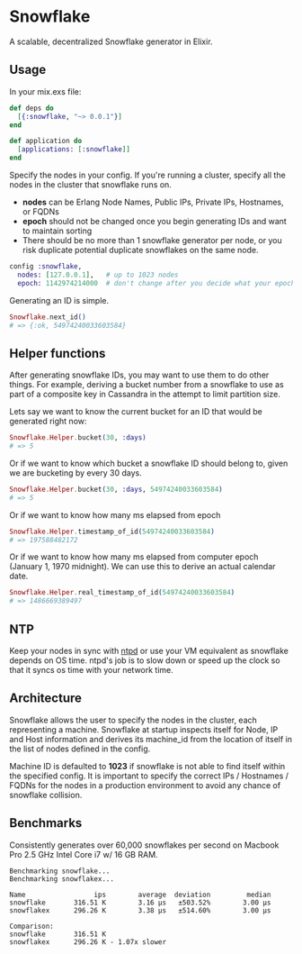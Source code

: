 # Snowflake

A scalable, decentralized Snowflake generator in Elixir.

## Usage

In your mix.exs file:

```elixir
def deps do
  [{:snowflake, "~> 0.0.1"}]
end
```

```elixir
def application do
  [applications: [:snowflake]]
end
```

Specify the nodes in your config.  If you're running a cluster, specify all the nodes in the cluster that snowflake runs on.  

- **nodes** can be Erlang Node Names, Public IPs, Private IPs, Hostnames, or FQDNs
- **epoch** should not be changed once you begin generating IDs and want to maintain sorting
- There should be no more than 1 snowflake generator per node, or you risk duplicate potential duplicate snowflakes on the same node.

```elixir
config :snowflake,
  nodes: [127.0.0.1],   # up to 1023 nodes
  epoch: 1142974214000  # don't change after you decide what your epoch is
```

Generating an ID is simple.

```elixir
Snowflake.next_id()
# => {:ok, 54974240033603584}
```

## Helper functions

After generating snowflake IDs, you may want to use them to do other things.
For example, deriving a bucket number from a snowflake to use as part of a
composite key in Cassandra in the attempt to limit partition size.

Lets say we want to know the current bucket for an ID that would be generated right now:
```elixir
Snowflake.Helper.bucket(30, :days)
# => 5
```

Or if we want to know which bucket a snowflake ID should belong to, given we are
bucketing by every 30 days.
```elixir
Snowflake.Helper.bucket(30, :days, 54974240033603584)
# => 5
```

Or if we want to know how many ms elapsed from epoch
```elixir
Snowflake.Helper.timestamp_of_id(54974240033603584)
# => 197588482172
```

Or if we want to know how many ms elapsed from computer epoch (January 1, 1970 midnight).  We can use this to derive an actual calendar date.
```elixir
Snowflake.Helper.real_timestamp_of_id(54974240033603584)
# => 1486669389497
```

## NTP

Keep your nodes in sync with [ntpd](https://en.wikipedia.org/wiki/Ntpd) or use
your VM equivalent as snowflake depends on OS time.  ntpd's job is to slow down
or speed up the clock so that it syncs os time with your network time.

## Architecture

Snowflake allows the user to specify the nodes in the cluster, each representing a machine.  Snowflake at startup inspects itself for Node, IP and Host information and derives its machine_id from the location of itself in the list of nodes defined in the config.

Machine ID is defaulted to **1023** if snowflake is not able to find itself within the specified config.  It is important to specify the correct IPs / Hostnames / FQDNs for the nodes in a production environment to avoid any chance of snowflake collision.

## Benchmarks

Consistently generates over 60,000 snowflakes per second on Macbook Pro 2.5 GHz Intel Core i7 w/ 16 GB RAM.

```
Benchmarking snowflake...
Benchmarking snowflakex...

Name                 ips        average  deviation         median
snowflake       316.51 K        3.16 μs   ±503.52%        3.00 μs
snowflakex      296.26 K        3.38 μs   ±514.60%        3.00 μs

Comparison:
snowflake       316.51 K
snowflakex      296.26 K - 1.07x slower
```

